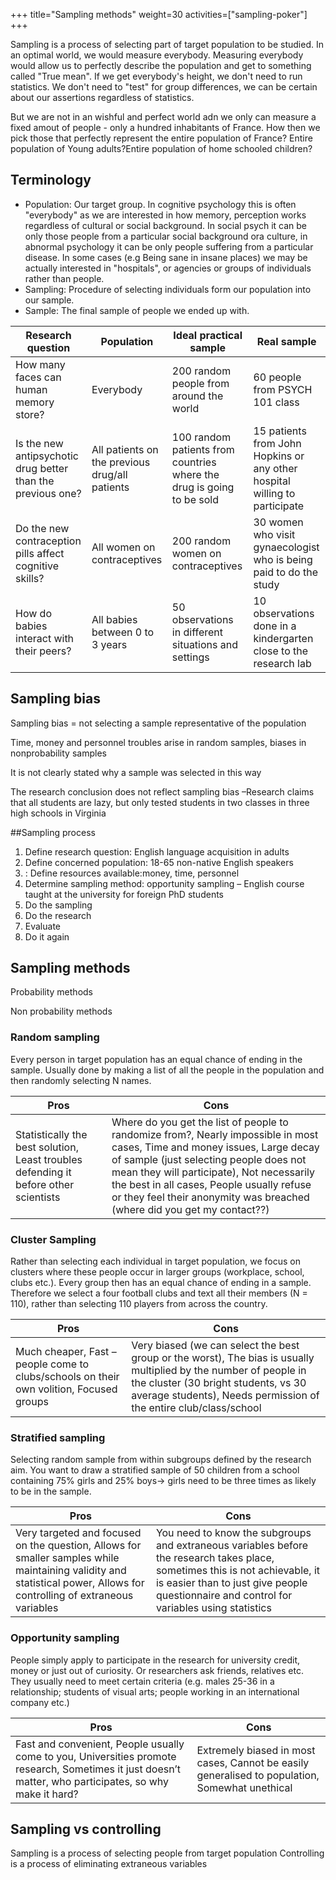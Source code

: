 +++
title="Sampling methods"
weight=30
activities=["sampling-poker"]
+++

Sampling is a process of selecting part of target population to be studied. In an optimal world, we would measure everybody. Measuring everybody would allow us to perfectly describe the population and get to something called "True mean". If we get everybody's height, we don't need to run statistics. We don't need to "test" for group differences, we can be certain about our assertions regardless of statistics.

But we are not in an wishful and perfect world adn we only can measure a fixed amout of people - only a hundred inhabitants of France. How then we pick those that perfectly represent the entire population of France? Entire population of Young adults?Entire population of home schooled children?

## Terminology
- Population: Our target group. In cognitive psychology this is often "everybody" as we are interested in how memory, perception works regardless of cultural or social background. In social psych it can be only those people from a particular social background ora culture, in abnormal psychology it can be only people suffering from a particular disease. In some cases (e.g Being sane in insane places) we may be actually interested in "hospitals", or agencies or groups of individuals rather than people.
- Sampling: Procedure of selecting individuals form our population into our sample. 
- Sample: The final sample of people we ended up with.

|Research question |Population| Ideal practical sample | Real sample|
|-----|-------|--------|----|
|How many faces can human memory store? |Everybody | 200 random people from around the world | 60 people from PSYCH 101 class|
|Is the new antipsychotic drug better than the previous one?| All patients on the previous drug/all patients| 100 random patients from countries where the drug is going to be sold|15 patients from John Hopkins or any other hospital willing to participate|
|Do the new contraception pills affect cognitive skills? |All women on contraceptives | 200 random women on contraceptives | 30 women who visit gynaecologist who is being paid to do the study|
|How do babies interact with their peers?| All babies between 0 to 3 years|50 observations in different situations and settings |10 observations done in a kindergarten close to the research lab|

## Sampling bias

Sampling bias = not selecting a sample representative of the population

Time, money and personnel troubles arise in random samples, biases in nonprobability samples

It is not clearly stated why a sample was selected in this way

The research conclusion does not reflect sampling bias –Research claims that all students are lazy, but only tested students in two classes in three high schools in Virginia

##Sampling process

1. Define research question: English language acquisition in adults
2. Define concerned population: 18-65 non-native English speakers
3. : Define resources available:money, time, personnel
4. Determine sampling method: opportunity sampling – English course taught at the university for foreign PhD students
5. Do the sampling
6. Do the research
7. Evaluate
8. Do it again

## Sampling methods
Probability methods

Non probability methods


### Random sampling
Every person in target population has an equal chance of ending in the sample. Usually done by making a list of all the people in the population and then randomly selecting N names.

|Pros|Cons|
|---|----|
|Statistically the best solution, Least troubles defending it before other scientists| Where do you get the list of people to randomize from?, Nearly impossible in most cases, Time and money issues, Large decay of sample (just selecting people does not mean they will participate), Not necessarily the best in all cases, People usually refuse or they feel their anonymity was breached (where did you get my contact??)|

### Cluster Sampling
Rather than selecting each individual in target population, we focus on clusters where these people occur in larger groups (workplace, school, clubs etc.). Every group then has an equal chance of ending in a sample. Therefore we select a four football clubs and text all their members (N = 110), rather than selecting 110 players from across the country.

|Pros|Cons|
|---|----|
|Much cheaper, Fast – people come to clubs/schools on their own volition, Focused groups| Very biased (we can select the best group or the worst), The bias is usually multiplied by the number of people in the cluster (30 bright students, vs 30 average students), Needs permission of the entire club/class/school|

### Stratified sampling
Selecting random sample from within subgroups defined by the research aim. You want to draw a stratified sample of 50 children from a school containing 75% girls and 25% boys-> girls need to be three times as likely to be in the sample.

|Pros|Cons|
|---|----|
|Very targeted and focused on the question, Allows for smaller samples while maintaining validity and statistical power, Allows for controlling of extraneous variables| You need to know the subgroups and extraneous variables before the research takes place, sometimes this is not achievable, it is easier than to just give people questionnaire and control for variables using statistics|

### Opportunity sampling
People simply apply to participate in the research for university credit, money or just out of curiosity. Or researchers ask friends, relatives etc. They usually need to meet certain criteria (e.g. males 25-36 in a relationship; students of visual arts; people working in an international company etc.)

|Pros|Cons|
|---|----|
|Fast and convenient, People usually come to you, Universities promote research, Sometimes it just doesn’t matter, who participates, so why make it hard?| Extremely biased in most cases, Cannot be easily generalised to population, Somewhat unethical|

## Sampling vs controlling
Sampling is a process of selecting people from target population
Controlling is a process of eliminating extraneous variables